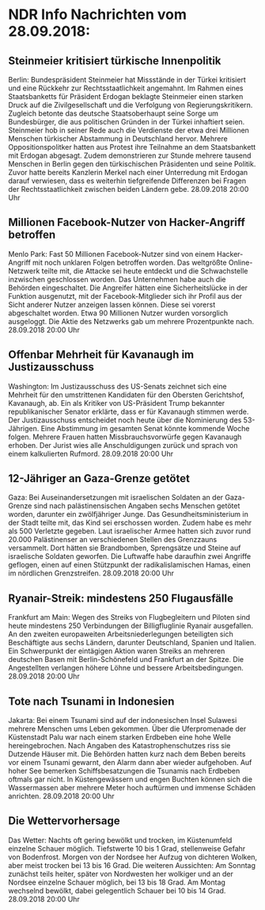 # NDR Info Nachrichten vom 28.09.2018:


## Steinmeier kritisiert türkische Innenpolitik
Berlin: Bundespräsident Steinmeier hat Missstände in der Türkei kritisiert und eine Rückkehr zur Rechtsstaatlichkeit angemahnt. Im Rahmen eines Staatsbanketts für Präsident Erdogan beklagte Steinmeier einen starken Druck auf die Zivilgesellschaft und die Verfolgung von Regierungskritikern. Zugleich betonte das deutsche Staatsoberhaupt seine Sorge um Bundesbürger, die aus politischen Gründen in der Türkei inhaftiert seien. Steinmeier hob in seiner Rede auch die Verdienste der etwa drei Millionen Menschen türkischer Abstammung in Deutschland hervor. Mehrere Oppositionspolitker hatten aus Protest ihre Teilnahme an dem Staatsbankett mit Erdogan abgesagt. Zudem demonstrieren zur Stunde mehrere tausend Menschen in Berlin gegen den türkischischen Präsidenten und seine Politik. Zuvor hatte bereits Kanzlerin Merkel nach einer Unterredung mit Erdogan darauf verwiesen, dass  es weiterhin tiefgreifende Differenzen bei Fragen der Rechtsstaatlichkeit zwischen beiden Ländern gebe. 28.09.2018 20:00 Uhr 

## Millionen Facebook-Nutzer von Hacker-Angriff betroffen
Menlo Park: Fast 50 Millionen Facebook-Nutzer sind von einem Hacker-Angriff mit noch unklaren Folgen betroffen worden. Das weltgrößte Online-Netzwerk teilte mit, die Attacke sei heute entdeckt und die Schwachstelle inzwischen geschlossen worden. Das Unternehmen habe auch die Behörden eingeschaltet. Die Angreifer hätten eine Sicherheitslücke in der Funktion ausgenutzt, mit der Facebook-Mitglieder sich ihr Profil aus der Sicht anderer Nutzer anzeigen lassen können. Diese sei vorerst abgeschaltet worden. Etwa 90 Millionen Nutzer wurden vorsorglich ausgeloggt. Die Aktie des Netzwerks gab um mehrere Prozentpunkte nach. 28.09.2018 20:00 Uhr 

## Offenbar Mehrheit für Kavanaugh im Justizausschuss
Washington: Im Justizausschuss des US-Senats zeichnet sich eine Mehrheit für den umstrittenen Kandidaten für den Obersten Gerichtshof, Kavanaugh, ab. Ein als Kritiker von US-Präsident Trump bekannter republikanischer Senator erklärte, dass er für Kavanaugh stimmen werde. Der Justizausschuss entscheidet noch heute über die Nominierung des 53-Jährigen. Eine Abstimmung im gesamten Senat könnte kommende Woche folgen. Mehrere Frauen hatten Missbrauchsvorwürfe gegen Kavanaugh erhoben. Der Jurist wies alle Anschuldigungen zurück und sprach von einem kalkulierten Rufmord. 28.09.2018 20:00 Uhr 

## 12-Jähriger an Gaza-Grenze getötet
Gaza: Bei Auseinandersetzungen mit israelischen Soldaten an der Gaza-Grenze sind nach palästinensischen Angaben sechs Menschen getötet worden, darunter ein zwölfjähriger Junge. Das Gesundheitsministerium in der Stadt teilte mit, das Kind sei erschossen worden. Zudem habe es mehr als 500 Verletzte gegeben. Laut israelischer Armee hatten sich zuvor rund 20.000 Palästinenser an verschiedenen Stellen des Grenzzauns versammelt. Dort hätten sie Brandbomben, Sprengsätze und Steine auf israelische Soldaten geworfen. Die Luftwaffe habe daraufhin zwei Angriffe geflogen, einen auf einen Stützpunkt der radikalislamischen Hamas, einen im nördlichen Grenzstreifen. 28.09.2018 20:00 Uhr 

## Ryanair-Streik: mindestens 250 Flugausfälle
Frankfurt am Main: Wegen des Streiks von Flugbegleitern und Piloten sind heute mindestens 250 Verbindungen der Billigfluglinie Ryanair ausgefallen. An den zweiten europaweiten Arbeitsniederlegungen beteiligten sich Beschäftigte aus sechs Ländern, darunter Deutschland, Spanien und Italien. Ein Schwerpunkt der eintägigen Aktion waren Streiks an mehreren deutschen Basen mit Berlin-Schönefeld und Frankfurt an der Spitze. Die Angestellten verlangen höhere Löhne und bessere Arbeitsbedingungen. 28.09.2018 20:00 Uhr 

## Tote nach Tsunami in Indonesien
Jakarta: Bei einem Tsunami sind auf der indonesischen Insel Sulawesi mehrere Menschen ums Leben gekommen. Über die Uferpromenade der Küstenstadt Palu war nach einem starken Erdbeben eine hohe Welle hereingebrochen. Nach Angaben des Katastrophenschutzes riss sie Dutzende Häuser mit. Die Behörden hatten kurz nach dem Beben bereits vor einem Tsunami gewarnt, den Alarm dann aber wieder aufgehoben. Auf hoher See bemerken Schiffsbesatzungen die Tsunamis nach Erdbeben oftmals gar nicht. In Küstengewässern und engen Buchten können sich die Wassermassen aber mehrere Meter hoch auftürmen und immense Schäden anrichten. 28.09.2018 20:00 Uhr 

## Die Wettervorhersage
Das Wetter:
Nachts oft gering bewölkt und trocken, im Küstenumfeld einzelne Schauer möglich. Tiefstwerte 10 bis 1 Grad, stellenweise Gefahr von Bodenfrost. Morgen von der Nordsee her Aufzug von dichteren Wolken, aber meist trocken bei 13 bis 16 Grad. Die weiteren Aussichten: Am Sonntag zunächst teils heiter, später von Nordwesten her wolkiger und an der Nordsee einzelne Schauer möglich, bei 13 bis 18 Grad. Am Montag wechselnd bewölkt, dabei gelegentlich Schauer bei 10 bis 14 Grad. 28.09.2018 20:00 Uhr 
